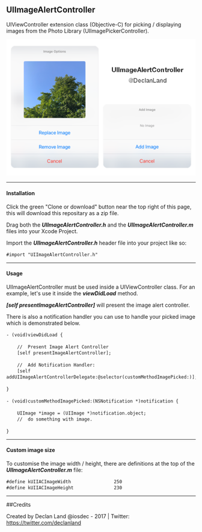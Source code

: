 ## UIImageAlertController

UIViewController extension class (Objective-C) for picking / displaying images from the Photo Library (UIImagePickerController).

![Screenshot](image1.png)

------------

#### Installation

Click the green "Clone or download" button near the top right of this page, this will download this repositary as a zip file.

Drag both the ***UIImageAlertController.h*** and the ***UIImageAlertController.m*** files into your Xcode Project.

Import the ***UIImageAlertController.h*** header file into your project like so:

	#import "UIImageAlertController.h"

------------

#### Usage

UIImageAlertController must be used inside a UIViewController class. For an example, let's use it inside the ***viewDidLoad*** method.

***[self presentImageAlertController]*** will present the image alert controller.

There is also a notification handler you can use to handle your picked image which is demonstrated below.

	- (void)viewDidLoad {
	
		//	Present Image Alert Controller
		[self presentImageAlertController];
		
		//	Add Notification Handler:
		[self addUIImageAlertControllerDelegate:@selector(customMethodImagePicked:)];
	
	}
	
	- (void)customMethodImagePicked:(NSNotification *)notification {
	
		UIImage *image = (UIImage *)notification.object;
		//	do something with image.
		
	}

------------

#### Custom image size

To customise the image width / height, there are definitions at the top of the ***UIImageAlertController.m*** file:

	#define kUIIACImageWidth                250
	#define kUIIACImageHeight               230

------------

##Credits

Created by Declan Land @iosdec - 2017 | Twitter: https://twitter.com/declanland

